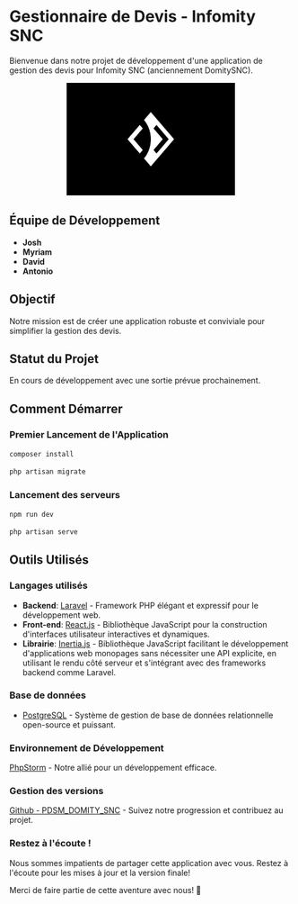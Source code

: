 
# Gestionnaire de Devis - Infomity SNC

Bienvenue dans notre projet de développement d'une application de gestion des devis pour Infomity SNC (anciennement DomitySNC).
<p align="center">
<img src="91889_DOMITY_H_V_09.jpg" alt="Logo Infomity " width="300" height="200">
</p>

## Équipe de Développement
- **Josh**
- **Myriam**
- **David**
- **Antonio**

## Objectif
Notre mission est de créer une application robuste et conviviale pour simplifier la gestion des devis.

## Statut du Projet
En cours de développement avec une sortie prévue prochainement.

## Comment Démarrer
### Premier Lancement de l'Application

```bash
composer install
```
```bash
php artisan migrate
```
### Lancement des serveurs
```bash
npm run dev
```
```bash
php artisan serve
```

## Outils Utilisés

### Langages utilisés
- **Backend**: [Laravel](https://laravel.com/) - Framework PHP élégant et expressif pour le développement web.
- **Front-end**: [React.js](https://reactjs.org/) - Bibliothèque JavaScript pour la construction d'interfaces utilisateur interactives et dynamiques.
- **Librairie**: [Inertia.js](https://inertiajs.com/) - Bibliothèque JavaScript facilitant le développement d'applications web monopages sans nécessiter une API explicite, en utilisant le rendu côté serveur et s'intégrant avec des frameworks backend comme Laravel.

### Base de données
- [PostgreSQL](https://www.postgresql.org/) - Système de gestion de base de données relationnelle open-source et puissant.
  
### Environnement de Développement
[PhpStorm](https://www.jetbrains.com/phpstorm/) - Notre allié pour un développement efficace.

### Gestion des versions
[Github - PDSM_DOMITY_SNC](https://github.com/PDSM_DOMITY_SNC) - Suivez notre progression et contribuez au projet.

### Restez à l'écoute ! 
Nous sommes impatients de partager cette application avec vous. Restez à l'écoute pour les mises à jour et la version finale!

Merci de faire partie de cette aventure avec nous! 🚀


